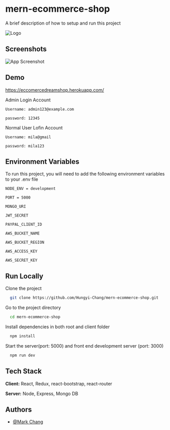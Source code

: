 
# mern-ecommerce-shop

A brief description of how to setup and run this project 


![Logo](https://mern-dream-shop.s3.ap-southeast-2.amazonaws.com/apple-touch-icon.png)

    
## Screenshots

![App Screenshot](https://mern-dream-shop.s3.ap-southeast-2.amazonaws.com/WX20210809-120056%402x.png)

  
## Demo

https://eccomercedreamshop.herokuapp.com/

Admin Login Account
```
Username: admin123@example.com

password: 12345
```
Normal User Lofin Account
```
Username: mila@gmail

password: mila123
```
  

  
## Environment Variables

To run this project, you will need to add the following environment variables to your .env file

`NODE_ENV = development`

`PORT = 5000`

`MONGO_URI`

`JWT_SECRET`

`PAYPAL_CLIENT_ID`

`AWS_BUCKET_NAME`

`AWS_BUCKET_REGION`

`AWS_ACCESS_KEY`

`AWS_SECRET_KEY`
  
## Run Locally

Clone the project

```bash
  git clone https://github.com/Hungyi-Chang/mern-ecommerce-shop.git
```

Go to the project directory

```bash
  cd mern-ecommerce-shop
```

Install dependencies in both root and client folder

```bash
  npm install
```

Start the server(port: 5000) and front end development server (port: 3000) 

```bash
  npm run dev
```

  
## Tech Stack

**Client:** React, Redux, react-bootstrap, react-router

**Server:** Node, Express, Mongo DB

  
## Authors

- [@Mark Chang](https://github.com/Hungyi-Chang)

  
